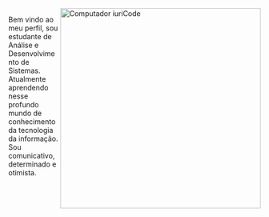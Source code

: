 <img src="https://raw.githubusercontent.com/MicaelliMedeiros/micaellimedeiros/master/image/computer-illustration.png" min-width="400px" max-width="400px" width="400px" align="right" alt="Computador iuriCode">

<p align="left"> 
  Bem vindo ao meu perfil, sou estudante de Análise e Desenvolvimento de Sistemas. Atualmente aprendendo nesse profundo mundo de conhecimento da tecnologia da informação.
Sou comunicativo, determinado e otimista.
</p>

<p align="left">
  
</p>

<p align="left">

</p>
